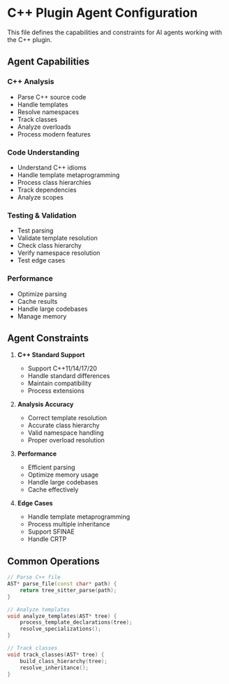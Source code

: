 # C++ Plugin Agent Configuration

This file defines the capabilities and constraints for AI agents working with the C++ plugin.

## Agent Capabilities

### C++ Analysis
- Parse C++ source code
- Handle templates
- Resolve namespaces
- Track classes
- Analyze overloads
- Process modern features

### Code Understanding
- Understand C++ idioms
- Handle template metaprogramming
- Process class hierarchies
- Track dependencies
- Analyze scopes

### Testing & Validation
- Test parsing
- Validate template resolution
- Check class hierarchy
- Verify namespace resolution
- Test edge cases

### Performance
- Optimize parsing
- Cache results
- Handle large codebases
- Manage memory

## Agent Constraints

1. **C++ Standard Support**
   - Support C++11/14/17/20
   - Handle standard differences
   - Maintain compatibility
   - Process extensions

2. **Analysis Accuracy**
   - Correct template resolution
   - Accurate class hierarchy
   - Valid namespace handling
   - Proper overload resolution

3. **Performance**
   - Efficient parsing
   - Optimize memory usage
   - Handle large codebases
   - Cache effectively

4. **Edge Cases**
   - Handle template metaprogramming
   - Process multiple inheritance
   - Support SFINAE
   - Handle CRTP

## Common Operations

```cpp
// Parse C++ file
AST* parse_file(const char* path) {
    return tree_sitter_parse(path);
}

// Analyze templates
void analyze_templates(AST* tree) {
    process_template_declarations(tree);
    resolve_specializations();
}

// Track classes
void track_classes(AST* tree) {
    build_class_hierarchy(tree);
    resolve_inheritance();
}
``` 